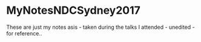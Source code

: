 # MyNotesNDCSydney2017

These are just my notes asis - taken during the talks I attended - unedited - for reference..
